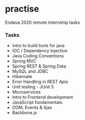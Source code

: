 # practise  

Endava 2020 remote internship tasks  

<h3> Tasks </h3>

<ul> 
  <li> Intro to build tools for java </li>
  <li> IOC / Dependency Injection </li>
  <li> Java Coding Conventions </li>
  <li> Spring MVC </li>
  <li> Spring REST & Spring Data </li>
  <li> MySQL and JDBC </li>
  <li> Hibernate </li>
  <li> Error Handling in REST Apis </li>
  <li> Unit testing - JUnit 5 </li>
  <li> Microservices </li>
  <li> Intro to Frontend development </li>
  <li> JavaScript fundamentals </li>
  <li> DOM, Events & Ajax </li>
  <li> Backbone.js </li>
</ul>
